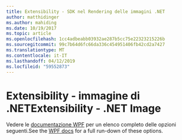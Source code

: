 ```yaml
---
title: Extensibility - SDK nel Rendering delle immagini .NET
author: matthidinger
ms.author: mahiding
ms.date: 10/19/2017
ms.topic: article
ms.openlocfilehash: 1cc4adbeabb03932ae287b5cc75e22323215226b
ms.sourcegitcommit: 99c7b64d6fc66da336c454951406fb42cd2a7427
ms.translationtype: MT
ms.contentlocale: it-IT
ms.lasthandoff: 04/12/2019
ms.locfileid: "59552873"
---
```

# <a name="extensibility---net-image"></a><span data-ttu-id="09a67-102">Extensibility - immagine di .NET</span><span class="sxs-lookup"><span data-stu-id="09a67-102">Extensibility - .NET Image</span></span>

<span data-ttu-id="09a67-103">Vedere le [documentazione WPF](../net-wpf/getting-started.md) per un elenco completo delle opzioni seguenti.</span><span class="sxs-lookup"><span data-stu-id="09a67-103">See the [WPF docs](../net-wpf/getting-started.md) for a full run-down of these options.</span></span>